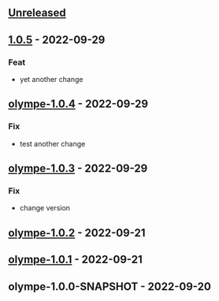 <a name="unreleased"></a>
## [Unreleased]


<a name="1.0.5"></a>
## [1.0.5] - 2022-09-29
### Feat
- yet another change


<a name="olympe-1.0.4"></a>
## [olympe-1.0.4] - 2022-09-29
### Fix
- test another change


<a name="olympe-1.0.3"></a>
## [olympe-1.0.3] - 2022-09-29
### Fix
- change version


<a name="olympe-1.0.2"></a>
## [olympe-1.0.2] - 2022-09-21

<a name="olympe-1.0.1"></a>
## [olympe-1.0.1] - 2022-09-21

<a name="olympe-1.0.0-SNAPSHOT"></a>
## olympe-1.0.0-SNAPSHOT - 2022-09-20

[Unreleased]: https://github.com/olympeio/olympe-helm-test.git/compare/1.0.5...HEAD
[1.0.5]: https://github.com/olympeio/olympe-helm-test.git/compare/olympe-1.0.4...1.0.5
[olympe-1.0.4]: https://github.com/olympeio/olympe-helm-test.git/compare/olympe-1.0.3...olympe-1.0.4
[olympe-1.0.3]: https://github.com/olympeio/olympe-helm-test.git/compare/olympe-1.0.2...olympe-1.0.3
[olympe-1.0.2]: https://github.com/olympeio/olympe-helm-test.git/compare/olympe-1.0.1...olympe-1.0.2
[olympe-1.0.1]: https://github.com/olympeio/olympe-helm-test.git/compare/olympe-1.0.0-SNAPSHOT...olympe-1.0.1
